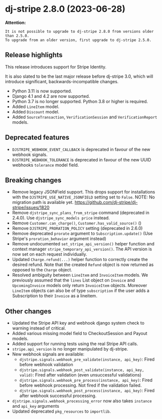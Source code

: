 # dj-stripe 2.8.0 (2023-06-28)

**Attention:**

    It is not possible to upgrade to dj-stripe 2.8.0 from versions older than 2.5.0.
    To upgrade from an older version, first upgrade to dj-stripe 2.5.0.

## Release highlights

This release introduces support for Stripe Identity.

It is also slated to be the last major release before dj-stripe 3.0, which will introduce
significant, backwards-incompatible changes.

-   Python 3.11 is now supported.
-   Django 4.1 and 4.2 are now supported.
-   Python 3.7 is no longer supported. Python 3.8 or higher is required.
-   Added `LineItem` model.
-   Added `Discount` model.
-   Added `SourceTransaction`, `VerificationSession` and `VerificationReport` models.

## Deprecated features

-   `DJSTRIPE_WEBHOOK_EVENT_CALLBACK` is deprecated in favour of the new webhook signals.
-   `DJSTRIPE_WEBHOOK_TOLERANCE` is deprecated in favour of the new UUID webhooks `tolerance` model field.


## Breaking changes

-   Remove legacy JSONField support. This drops support for installations with the
    `DJSTRIPE_USE_NATIVE_JSONFIELD` setting set to `False`.
    NOTE: No migration path is available yet.
    https://github.com/dj-stripe/dj-stripe/issues/1820
-   Remove `djstripe_sync_plans_from_stripe` command (deprecated in 2.4.0).
    Use `djstripe_sync_models price` instead.
-   Remove `Customer.can_charge()`, `Customer.has_valid_source()` ()
-   Remove `DJSTRIPE_PRORATION_POLICY` setting (deprecated in 2.6.0)
-   Remove deprecated `prorate` argument to `Subscription.update()` (Use Stripe's
    `proration_behavior` argument instead)
-   Remove undocumented `set_stripe_api_version()` helper function
    and context manager `stripe_temporary_api_version()`.
    The API version is now set on each request individually.
-   Updated `Charge.refund(...)` helper function
    to correctly create the desired refund. Note that the
    created `Refund` object is now returned as opposed to
    the `Charge` object.
-   Resolved ambiguity between `LineItem` and `InvoiceItem` models. We previously
    assumed that the `lines` List object on `Invoice` and `UpcomingInvoice` models only
    return `InvoiceItem` objects. Moreover `LineItem` objects can also be of type
    `subscription` if the user adds a Subscription to their `Invoice` as a lineitem.

## Other changes

-   Updated the Stripe API key and webhook django system check to warning instead of critical.
-   Added various missing model field to CheckoutSession and Payout models.
-   Added support for running tests using the real Stripe API calls.
-   `stripe.api_version` is no longer manipulated by dj-stripe.
-   New webhook signals are available:
    -   `djstripe.signals.webhook_pre_validate(instance, api_key)`: Fired before webhook validation
    -   `djstripe.signals.webhook_post_validate(instance, api_key, valid)`: Fired after validation (even unsuccessful validations)
    -   `djstripe.signals.webhook_pre_process(instance, api_key)`: Fired before webhook processing. Not fired if the validation failed.
    -   `djstripe.signals.webhook_post_process(instance, api_key)`: Fired after webhook successful processing.
-   `djstripe.signals.webhook_processing_error` now also takes `instance` and `api_key` arguments
-   Updated deprecated `pkg_resources` to `importlib`.
